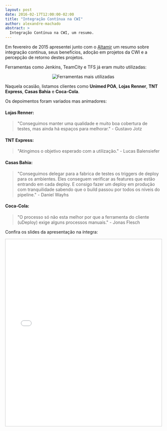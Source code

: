 ```yaml
---
layout: post
date: 2016-02-17T12:00:00-02:00
title: "Integração Contínua na CWI"
author: alexandre-machado
abstract: >
  Integração Contínua na CWI, um resumo.
---
```

Em fevereiro de 2015 apresentei junto com o [Altamir](https://www.facebook.com/altamir.junior.dias) um resumo sobre integração contínua,
seus benefícios, adoção em projetos da CWI e a percepção de retorno destes projetos.

Ferramentas como Jenkins, TeamCity e TFS já eram muito utilizadas: 

<center>
  <img alt="Ferramentas mais utilizadas" src="{{ site.baseurl }}/content/2016-02-17-integração-contínua-na-cwi/ambientes.png" />
</center>

Naquela ocasião, listamos clientes como **Unimed POA**, **Lojas Renner**, **TNT Express**, **Casas Bahia** e **Coca-Cola**.

Os depoimentos foram variados mas animadores:

#### Lojas Renner:
> "Conseguimos manter uma qualidade e muito boa cobertura de testes, mas ainda há espaços para melhorar." - Gustavo Jotz

#### TNT Express:
> "Atingimos o objetivo esperado com a utilização." - Lucas Balensiefer

#### Casas Bahia:
> "Conseguimos delegar para a fabrica de testes os triggers de deploy para os ambientes. Eles conseguem verificar as features que estão entrando em cada deploy. E consigo fazer um deploy em produção com tranquilidade sabendo que o build passou por todos os níveis do pipeline." - Daniel Wayhs

#### Coca-Cola:
> "O processo só não esta melhor por que a ferramenta do cliente (uDeploy) exige alguns processos manuais." - Jonas Flesch

Confira os slides da apresentação na íntegra:

<center>
  <iframe src="//pt.slideshare.net/slideshow/embed_code/key/3T7JlN5D5hoxjE" width="740" height="603" frameborder="0" marginwidth="0" marginheight="0" scrolling="no" style="border:1px solid #CCC; border-width:1px; margin-bottom:5px; max-width: 100%;" allowfullscreen> </iframe>
</center>
